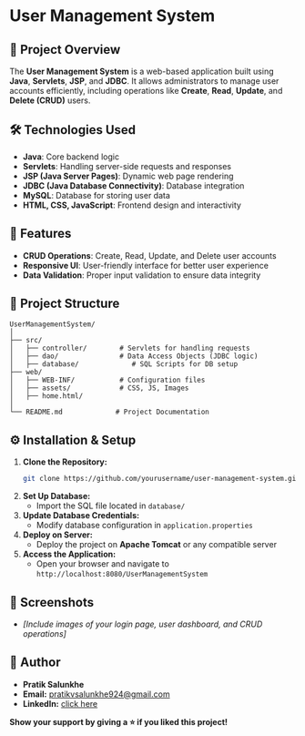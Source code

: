 # User Management System

## 🚀 Project Overview
The **User Management System** is a web-based application built using **Java**, **Servlets**, **JSP**, and **JDBC**. It allows administrators to manage user accounts efficiently, including operations like **Create**, **Read**, **Update**, and **Delete (CRUD)** users.

## 🛠️ Technologies Used
- **Java**: Core backend logic
- **Servlets**: Handling server-side requests and responses
- **JSP (Java Server Pages)**: Dynamic web page rendering
- **JDBC (Java Database Connectivity)**: Database integration
- **MySQL**: Database for storing user data
- **HTML, CSS, JavaScript**: Frontend design and interactivity

## 📑 Features
- **CRUD Operations**: Create, Read, Update, and Delete user accounts
- **Responsive UI**: User-friendly interface for better user experience
- **Data Validation**: Proper input validation to ensure data integrity

## 📂 Project Structure
```
UserManagementSystem/
│
├── src/
│   ├── controller/        # Servlets for handling requests
│   ├── dao/               # Data Access Objects (JDBC logic)
│   ├── database/             # SQL Scripts for DB setup
├── web/
│   ├── WEB-INF/           # Configuration files
│   ├── assets/            # CSS, JS, Images
│   ├── home.html/         
│
└── README.md             # Project Documentation
```

## ⚙️ Installation & Setup
1. **Clone the Repository:**
   ```bash
   git clone https://github.com/yourusername/user-management-system.git
   ```
2. **Set Up Database:**
   - Import the SQL file located in `database/`
3. **Update Database Credentials:**
   - Modify database configuration in `application.properties`
4. **Deploy on Server:**
   - Deploy the project on **Apache Tomcat** or any compatible server
5. **Access the Application:**
   - Open your browser and navigate to `http://localhost:8080/UserManagementSystem`

## 📸 Screenshots
- *[Include images of your login page, user dashboard, and CRUD operations]*

## 👤 Author
- **Pratik Salunkhe**
- **Email:** pratikvsalunkhe924@gmail.com
- **LinkedIn:** [click here](https://www.linkedin.com/in/pratik-salunkhe-84157a269/)

**Show your support by giving a ⭐ if you liked this project!**
